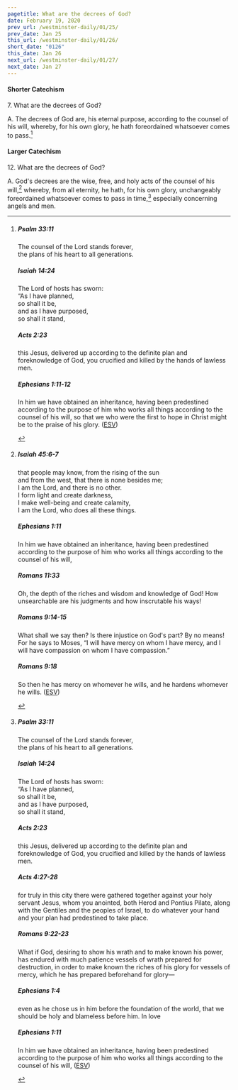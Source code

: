 ```yaml
---
pagetitle: What are the decrees of God?
date: February 19, 2020
prev_url: /westminster-daily/01/25/
prev_date: Jan 25
this_url: /westminster-daily/01/26/
short_date: "0126"
this_date: Jan 26
next_url: /westminster-daily/01/27/
next_date: Jan 27
---
```


#### Shorter Catechism

7\. What are the decrees of God?

A. The decrees of God are, his eternal purpose, according to the counsel of his will, whereby, for his own glory, he hath foreordained whatsoever comes to pass.[^fnref:wsc1]


[^fnref:wsc1]: <div class="esv"><h5>Psalm 33:11</h5> <div class="esv-text"><div class="block-indent"> <p class="line-group" id="p19033011.01-1">The counsel of the <span class="small-caps">Lord</span> stands forever,<br /> <span class="indent"></span>the plans of his heart to all generations.</p> </div> </div><h5>Isaiah 14:24</h5> <div class="esv-text"> <div class="block-indent"> <p class="line-group" id="p23014024.05-2">The <span class="small-caps">Lord</span> of hosts has sworn:<br /> &#8220;As I have planned,<br /> <span class="indent"></span>so shall it be,<br /> and as I have purposed,<br /> <span class="indent"></span>so shall it stand,</p> </div> </div><h5>Acts 2:23</h5> <div class="esv-text"><p id="p44002023.01-3">this Jesus, delivered up according to the definite plan and foreknowledge of God, you crucified and killed by the hands of lawless men.</p> </div><h5>Ephesians 1:11-12</h5> <div class="esv-text"><p id="p49001011.01-4">In him we have obtained an inheritance, having been predestined according to the purpose of him who works all things according to the counsel of his will, so that we who were the first to hope in Christ might be to the praise of his glory.  (<a href="http://www.esv.org" class="copyright">ESV</a>)</p> </div> </div>


#### Larger Catechism

12\. What are the decrees of God?

A. God's decrees are the wise, free, and holy acts of the counsel of his will,[^fnref:wlc1] whereby, from all eternity, he hath, for his own glory, unchangeably foreordained whatsoever comes to pass in time,[^fnref:wlc2] especially concerning angels and men.


[^fnref:wlc1]: <div class="esv"><h5>Isaiah 45:6-7</h5> <div class="esv-text"><div class="block-indent"> <p class="line-group" id="p23045006.01-1">that people may know, from the rising of the sun<br /> <span class="indent"></span>and from the west, that there is none besides me;<br /> <span class="indent"></span>I am the <span class="small-caps">Lord</span>, and there is no other.<br />  I form light and create darkness,<br /> <span class="indent"></span>I make well-being and create calamity,<br /> <span class="indent"></span>I am the <span class="small-caps">Lord</span>, who does all these things.</p> </div> </div><h5>Ephesians 1:11</h5> <div class="esv-text"><p id="p49001011.01-2">In him we have obtained an inheritance, having been predestined according to the purpose of him who works all things according to the counsel of his will,</p> </div><h5>Romans 11:33</h5> <div class="esv-text"><p id="p45011033.01-3">Oh, the depth of the riches and wisdom and knowledge of God! How unsearchable are his judgments and how inscrutable his ways!</p> </div><h5>Romans 9:14-15</h5> <div class="esv-text"><p id="p45009014.01-4">What shall we say then? Is there injustice on God's part? By no means! For he says to Moses, &#8220;I will have mercy on whom I have mercy, and I will have compassion on whom I have compassion.&#8221;</p> </div><h5>Romans 9:18</h5> <div class="esv-text"><p id="p45009018.01-5">So then he has mercy on whomever he wills, and he hardens whomever he wills.  (<a href="http://www.esv.org" class="copyright">ESV</a>)</p> </div> </div>

[^fnref:wlc2]: <div class="esv"><h5>Psalm 33:11</h5> <div class="esv-text"><div class="block-indent"> <p class="line-group" id="p19033011.01-1">The counsel of the <span class="small-caps">Lord</span> stands forever,<br /> <span class="indent"></span>the plans of his heart to all generations.</p> </div> </div><h5>Isaiah 14:24</h5> <div class="esv-text"> <div class="block-indent"> <p class="line-group" id="p23014024.05-2">The <span class="small-caps">Lord</span> of hosts has sworn:<br /> &#8220;As I have planned,<br /> <span class="indent"></span>so shall it be,<br /> and as I have purposed,<br /> <span class="indent"></span>so shall it stand,</p> </div> </div><h5>Acts 2:23</h5> <div class="esv-text"><p id="p44002023.01-3">this Jesus, delivered up according to the definite plan and foreknowledge of God, you crucified and killed by the hands of lawless men.</p> </div><h5>Acts 4:27-28</h5> <div class="esv-text"><p class="same-paragraph" id="p44004027.01-4">for truly in this city there were gathered together against your holy servant Jesus, whom you anointed, both Herod and Pontius Pilate, along with the Gentiles and the peoples of Israel, to do whatever your hand and your plan had predestined to take place.</p> </div><h5>Romans 9:22-23</h5> <div class="esv-text"><p id="p45009022.01-5">What if God, desiring to show his wrath and to make known his power, has endured with much patience vessels of wrath prepared for destruction, in order to make known the riches of his glory for vessels of mercy, which he has prepared beforehand for glory&#8212;</p> </div><h5>Ephesians 1:4</h5> <div class="esv-text"><p id="p49001004.01-6">even as he chose us in him before the foundation of the world, that we should be holy and blameless before him. In love</p> </div><h5>Ephesians 1:11</h5> <div class="esv-text"><p id="p49001011.01-7">In him we have obtained an inheritance, having been predestined according to the purpose of him who works all things according to the counsel of his will,  (<a href="http://www.esv.org" class="copyright">ESV</a>)</p> </div> </div>

